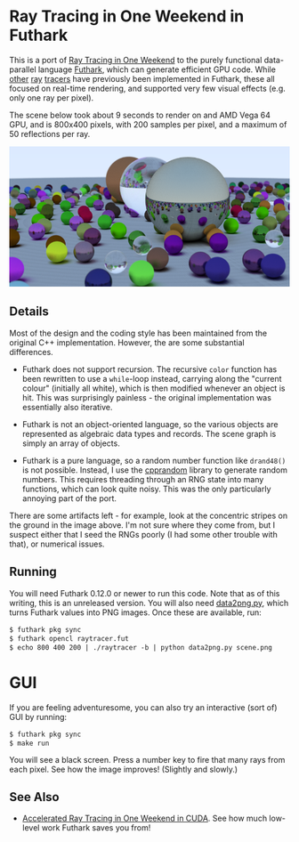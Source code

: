 # Ray Tracing in One Weekend in Futhark

This is a port of [Ray Tracing in One
Weekend](https://github.com/RayTracing/raytracinginoneweekend) to the
purely functional data-parallel language
[Futhark](https://futhark-lang.org), which can generate efficient GPU
code.  While
[other](https://github.com/diku-dk/futhark-benchmarks/tree/master/accelerate/ray)
[ray](https://github.com/nqpz/futracer)
[tracers](https://github.com/nqpz/fastcast) have previously been
implemented in Futhark, these all focused on real-time rendering, and
supported very few visual effects (e.g. only one ray per pixel).

The scene below took about 9 seconds to render on and AMD Vega 64
GPU, and is 800x400 pixels, with 200 samples per pixel, and a maximum
of 50 reflections per ray.

![](scene.png)

## Details

Most of the design and the coding style has been maintained from the
original C++ implementation.  However, the are some substantial
differences.

* Futhark does not support recursion.  The recursive `color` function
  has been rewritten to use a `while`-loop instead, carrying along the
  "current colour" (initially all white), which is then modified
  whenever an object is hit.  This was surprisingly painless - the
  original implementation was essentially also iterative.

* Futhark is not an object-oriented language, so the various objects
  are represented as algebraic data types and records.  The scene
  graph is simply an array of objects.

* Futhark is a pure language, so a random number function like
  `drand48()` is not possible.  Instead, I use the
  [cpprandom](https://github.com/diku-dk/cpprandom) library to
  generate random numbers.  This requires threading through an RNG
  state into many functions, which can look quite noisy.  This was the
  only particularly annoying part of the port.

There are some artifacts left - for example, look at the concentric
stripes on the ground in the image above.  I'm not sure where they
come from, but I suspect either that I seed the RNGs poorly (I had
some other trouble with that), or numerical issues.

## Running

You will need Futhark 0.12.0 or newer to run this code.  Note that as
of this writing, this is an unreleased version.  You will also need
[data2png.py](https://github.com/diku-dk/futhark/blob/master/tools/data2png.py),
which turns Futhark values into PNG images.  Once these are available, run:

```
$ futhark pkg sync
$ futhark opencl raytracer.fut
$ echo 800 400 200 | ./raytracer -b | python data2png.py scene.png
```

GUI
===

If you are feeling adventuresome, you can also try an interactive
(sort of) GUI by running:

```
$ futhark pkg sync
$ make run
```

You will see a black screen.  Press a number key to fire that many
rays from each pixel.  See how the image improves!  (Slightly and
slowly.)

## See Also

* [Accelerated Ray Tracing in One Weekend in
  CUDA](https://devblogs.nvidia.com/accelerated-ray-tracing-cuda/).
  See how much low-level work Futhark saves you from!
